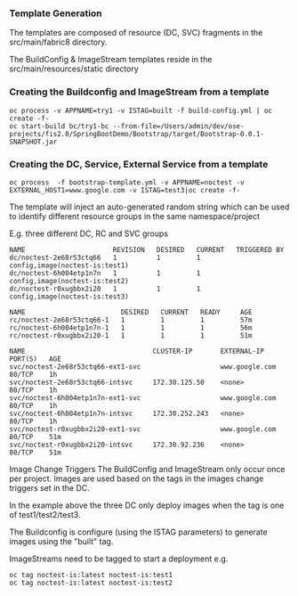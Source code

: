 
### Template Generation
The templates are composed of resource (DC, SVC) fragments in the src/main/fabric8 directory.

The BuildConfig & ImageStream templates reside in the src/main/resources/static directory


### Creating the Buildconfig and ImageStream from a template

```
oc process -v APPNAME=try1 -v ISTAG=built -f build-config.yml | oc create -f-
oc start-build bc/try1-bc --from-file=/Users/admin/dev/ose-projects/fis2.0/SpringBootDemo/Bootstrap/target/Bootstrap-0.0.1-SNAPSHOT.jar
```


### Creating the DC, Service, External Service from a template
```
oc process  -f bootstrap-template.yml -v APPNAME=noctest -v EXTERNAL_HOST1=www.google.com -v ISTAG=test3|oc create -f-
```

The template will inject an auto-generated random string which can be used to identify different resource groups in the
same namespace/project

E.g. three different DC, RC and SVC groups

````
NAME                      REVISION   DESIRED   CURRENT   TRIGGERED BY
dc/noctest-2e68r53ctq66   1          1         1         config,image(noctest-is:test1)
dc/noctest-6h004etp1n7n   1          1         1         config,image(noctest-is:test2)
dc/noctest-r0xugbbx2i20   1          1         1         config,image(noctest-is:test3)

NAME                        DESIRED   CURRENT   READY     AGE
rc/noctest-2e68r53ctq66-1   1         1         1         57m
rc/noctest-6h004etp1n7n-1   1         1         1         56m
rc/noctest-r0xugbbx2i20-1   1         1         1         51m

NAME                                CLUSTER-IP       EXTERNAL-IP      PORT(S)   AGE
svc/noctest-2e68r53ctq66-ext1-svc                    www.google.com   80/TCP    1h
svc/noctest-2e68r53ctq66-intsvc     172.30.125.50    <none>           80/TCP    1h
svc/noctest-6h004etp1n7n-ext1-svc                    www.google.com   80/TCP    1h
svc/noctest-6h004etp1n7n-intsvc     172.30.252.243   <none>           80/TCP    1h
svc/noctest-r0xugbbx2i20-ext1-svc                    www.google.com   80/TCP    51m
svc/noctest-r0xugbbx2i20-intsvc     172.30.92.236    <none>           80/TCP    51m
````

Image Change Triggers
The BuildConfig and ImageStream only occur once per project. Images are used based on the tags in the images change 
triggers set in the DC. 

In the example above the three DC only deploy images when the tag is one of test1/test2/test3.

The Buildconfig is configure (using the ISTAG parameters) to generate images using the "built" tag.

ImageStreams need to be tagged to start a deployment  e.g.

```
oc tag noctest-is:latest noctest-is:test1
oc tag noctest-is:latest noctest-is:test2

```
